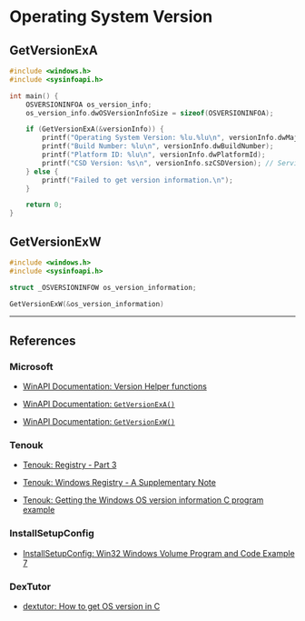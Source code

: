 # Operating System Version

## GetVersionExA

```c
#include <windows.h>
#include <sysinfoapi.h>

int main() {
	OSVERSIONINFOA os_version_info;
	os_version_info.dwOSVersionInfoSize = sizeof(OSVERSIONINFOA);

    if (GetVersionExA(&versionInfo)) {
        printf("Operating System Version: %lu.%lu\n", versionInfo.dwMajorVersion, versionInfo.dwMinorVersion);
        printf("Build Number: %lu\n", versionInfo.dwBuildNumber);
        printf("Platform ID: %lu\n", versionInfo.dwPlatformId);
        printf("CSD Version: %s\n", versionInfo.szCSDVersion); // Service Pack info
    } else {
        printf("Failed to get version information.\n");
    }

    return 0;
}
```

## GetVersionExW

```c
#include <windows.h>
#include <sysinfoapi.h>

struct _OSVERSIONINFOW os_version_information;

GetVersionExW(&os_version_information)
```

---
## References

### Microsoft

- [WinAPI Documentation: Version Helper functions](https://learn.microsoft.com/en-us/windows/win32/sysinfo/version-helper-apis)

- [WinAPI Documentation: `GetVersionExA()`](https://learn.microsoft.com/en-us/windows/win32/api/sysinfoapi/nf-sysinfoapi-getversionexa)

- [WinAPI Documentation: `GetVersionExW()`](https://learn.microsoft.com/en-us/windows/win32/api/sysinfoapi/nf-sysinfoapi-getversionexw)

### Tenouk

- [Tenouk: Registry - Part 3](https://www.tenouk.com/ModuleP.html)

- [Tenouk: Windows Registry - A Supplementary Note](https://www.tenouk.com/copregsupp.html)

- [Tenouk: Getting the Windows OS version information C program example](https://www.tenouk.com/cpluscodesnippet/getwindowsosversion.html)

### InstallSetupConfig

- [InstallSetupConfig: Win32 Windows Volume Program and Code Example 7](https://www.installsetupconfig.com/win32programming/windowsvolumeapis1_6.html)

### DexTutor

- [dextutor: How to get OS version in C](https://dextutor.com/how-to-get-os-version-in-c/)